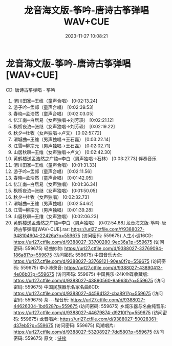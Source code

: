 ﻿---
title: 龙音海文版-筝吟-唐诗古筝弹唱WAV+CUE
date: 2023-11-27 10:08:21
categories: 古典音乐、新世纪、纯音雅乐
tags: 纯音雅乐
---
# 龙音海文版-筝吟-唐诗古筝弹唱[WAV+CUE]

CD: 唐诗古筝弹唱 - 筝吟
01. 渭川田家═王维（童声合唱） [0:02:13.24]
02. 游子吟═孟郊（童声合唱） [0:02:39.53]
03. 春晓═孟浩然（童声合唱） [0:02:03.05]
04. 忆江南═白居易（女声独唱→刘芳瑛） [0:02:21.12]
05. 枫桥夜泊═张继（女声独唱→刘芳瑛） [0:02:19.22]
06. 秋夕═杜牧（女声独唱→卢文） [0:02:57.72]
07. 渭城曲═王维（男声独唱→王石磊） [0:03:22.14]
08. 江雪═柳宗元（男声独唱→王石磊） [0:02:02.71]
09. 山居秋暝═王维（女声独唱→卢文） [0:02:42.30]
10. 黄鹤楼送孟浩然之广陵═李白（男声独唱→石林） [0:03:27.73]
伴奏音乐
11. 渭川田家═王维（童声合唱） [0:01:31.33]
12. 游子吟═孟郊（童声合唱） [0:02:11.56]
13. 春晓═孟浩然（童声合唱） [0:01:42.05]
14. 忆江南═白居易（女声独唱） [0:01:36.34]
15. 枫桥夜泊═张继（女声独唱） [0:01:50.05]
16. 秋夕═杜牧（女声独唱） [0:02:32.73]
17. 渭城曲═王维（男声独唱） [0:02:54.62]
18. 江雪═柳宗元（男声独唱） [0:01:39.28]
19. 山居秋暝═王维（女声独唱） [0:02:06.23]
20. 黄鹤楼送孟浩然之广陵═李白（男声独唱） [0:02:54.68]
龙音海文版-筝吟-唐诗古筝弹唱[WAV+CUE].rar: https://url27.ctfile.com/f/9388027-948104604-22426a?p=559675
(访问密码: 559675)
人生小调16CD: https://url27.ctfile.com/d/9388027-33700280-9ec36a?p=559675
(访问密码: 559675)
轻曲妙韵: https://url27.ctfile.com/d/9388027-33769094-186a81?p=559675
(访问密码: 559675)
中国音乐大全: https://url27.ctfile.com/d/9388027-33769121-90ea0f?p=559675
(访问密码: 559675)
李小沛录音: https://url27.ctfile.com/d/9388027-43890413-4e06b0?p=559675
(访问密码: 559675)
中国民乐-24K金碟收藏版: https://url27.ctfile.com/d/9388027-43890560-9a963b?p=559675
(访问密码: 559675)
中国民族器乐名家名曲8CD: https://url27.ctfile.com/d/9388027-44594132-cba891?p=559675
(访问密码: 559675)
茶---轻音乐: https://url27.ctfile.com/d/9388027-44626304-1bd628?p=559675
(访问密码: 559675)
乡城乐器与名曲纯音乐: https://url27.ctfile.com/d/9388027-44679874-d9210f?p=559675
(访问密码: 559675)
龙音唱片: https://url27.ctfile.com/d/9388027-50028361-d37eb5?p=559675
(访问密码: 559675)
风潮唱片: https://url27.ctfile.com/d/9388027-53208927-7dd580?p=559675
(访问密码: 559675)
原文：[链接](https://blog.sina.com.cn/s/blog_1647c7e76010313uo.html)